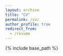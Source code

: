 ```yaml
---
layout: archive
title: "CV"
permalink: /cv/
author_profile: true
redirect_from:
  - /resume
---
```

{% include base_path %}



  

